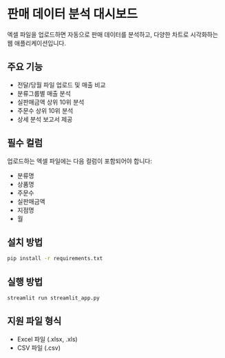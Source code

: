 # 판매 데이터 분석 대시보드

엑셀 파일을 업로드하면 자동으로 판매 데이터를 분석하고, 다양한 차트로 시각화하는 웹 애플리케이션입니다.

## 주요 기능

- 전달/당월 파일 업로드 및 매출 비교
- 분류그룹별 매출 분석
- 실판매금액 상위 10위 분석
- 주문수 상위 10위 분석
- 상세 분석 보고서 제공

## 필수 컬럼

업로드하는 엑셀 파일에는 다음 컬럼이 포함되어야 합니다:
- 분류명
- 상품명
- 주문수
- 실판매금액
- 지점명
- 월

## 설치 방법

```bash
pip install -r requirements.txt
```

## 실행 방법

```bash
streamlit run streamlit_app.py
```

## 지원 파일 형식

- Excel 파일 (.xlsx, .xls)
- CSV 파일 (.csv)
